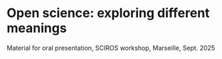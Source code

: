 # Open science: exploring different meanings
Material for oral presentation, SCIROS workshop, Marseille, Sept. 2025 
